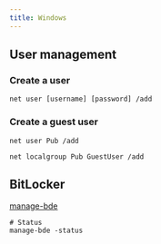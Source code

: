 ```yaml
---
title: Windows
---
```


## User management

### Create a user

```shell
net user [username] [password] /add
```

### Create a guest user

```shell
net user Pub /add
```

```shell
net localgroup Pub GuestUser /add
```

## BitLocker

[manage-bde](https://learn.microsoft.com/en-us/windows-server/administration/windows-commands/manage-bde)

```shell
# Status
manage-bde -status
```
